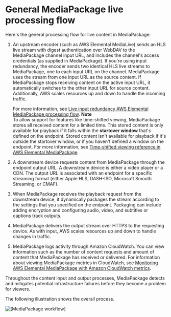 # General MediaPackage live processing flow<a name="what-is-flow-gen"></a>

Here's the general processing flow for live content in MediaPackage:

1. An upstream encoder \(such as AWS Elemental MediaLive\) sends an HLS live stream with digest authentication over WebDAV to the MediaPackage channel input URL, and includes the channel's access credentials \(as supplied in MediaPackage\)\. If you're using input redundancy, the encoder sends two identical HLS live streams to MediaPackage, one to each input URL on the channel\. MediaPackage uses the stream from one input URL as the source content\. If MediaPackage stops receiving content on the active input URL, it automatically switches to the other input URL for source content\. Additionally, AWS scales resources up and down to handle the incoming traffic\.

   For more information, see [Live input redundancy AWS Elemental MediaPackage processing flow](what-is-flow-ir.md)\.
**Note**  
To allow support for features like time\-shifted viewing, MediaPackage stores all received content for a limited time\. This stored content is only available for playback if it falls within the **startover window** that's defined on the endpoint\. Stored content isn't available for playback if it's outside the startover window, or if you haven't defined a window on the endpoint\. For more information, see [Time\-shifted viewing reference in AWS Elemental MediaPackage](time-shifted.md)\.

1. A downstream device requests content from MediaPackage through the endpoint output URL\. A downstream device is either a video player or a CDN\. The output URL is associated with an endpoint for a specific streaming format \(either Apple HLS, DASH\-ISO, Microsoft Smooth Streaming, or CMAF\)\.

1. When MediaPackage receives the playback request from the downstream device, it dynamically packages the stream according to the settings that you specified on the endpoint\. Packaging can include adding encryption and configuring audio, video, and subtitles or captions track outputs\.

1. MediaPackage delivers the output stream over HTTPS to the requesting device\. As with input, AWS scales resources up and down to handle changes in traffic\.

1. MediaPackage logs activity through Amazon CloudWatch\. You can view information such as the number of content requests and amount of content that MediaPackage has received or delivered\. For information about viewing MediaPackage metrics in CloudWatch, see [Monitoring AWS Elemental MediaPackage with Amazon CloudWatch metrics](monitoring-cloudwatch.md)\.

Throughout the content input and output processes, MediaPackage detects and mitigates potential infrastructure failures before they become a problem for viewers\. 

The following illustration shows the overall process\.

![\[MediaPackage workflow\]](http://docs.aws.amazon.com/mediapackage/latest/ug/images/bbl_flow1.png)